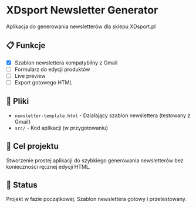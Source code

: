 # XDsport Newsletter Generator

Aplikacja do generowania newsletterów dla sklepu XDsport.pl

## 📋 Funkcje
- [x] Szablon newslettera kompatybilny z Gmail
- [ ] Formularz do edycji produktów  
- [ ] Live preview
- [ ] Export gotowego HTML

## 📄 Pliki
- `newsletter-template.html` - Działający szablon newslettera (testowany z Gmail)
- `src/` - Kod aplikacji (w przygotowaniu)

## 🎯 Cel projektu
Stworzenie prostej aplikacji do szybkiego generowania newsletterów bez konieczności ręcznej edycji HTML.

## 🚀 Status
Projekt w fazie początkowej. Szablon newslettera gotowy i przetestowany.
